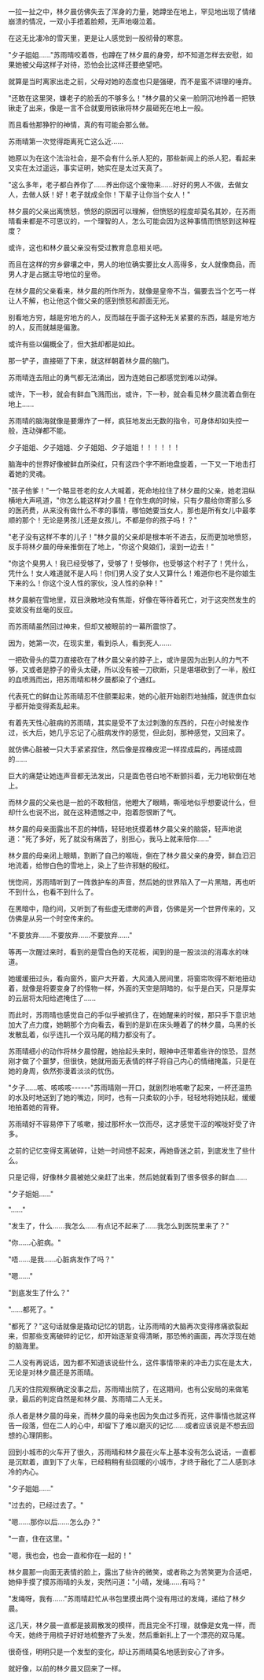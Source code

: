 <link rel="stylesheet" href="../../styles/text.css" />

一拉一扯之中，林夕晨仿佛失去了浑身的力量，她蹲坐在地上，罕见地出现了情绪崩溃的情况，一双小手捂着脸颊，无声地啜泣着。

在这无比凄冷的雪天里，更是让人感觉到一股彻骨的寒意。

"夕子姐姐......"苏雨晴咬着唇，也蹲在了林夕晨的身旁，却不知道怎样去安慰，如果她被父母这样子对待，恐怕会比这样还要绝望吧。

就算是当时离家出走之前，父母对她的态度也只是强硬，而不是蛮不讲理的唾弃。

"还敢在这里哭，嫌老子的脸丢的不够多么！"林夕晨的父亲一脸阴沉地拎着一把铁锹走了出来，像是一言不合就要用铁锹将林夕晨砸死在地上一般。

而且看他那狰狞的神情，真的有可能会那么做。

苏雨晴第一次觉得距离死亡这么近......

她原以为在这个法治社会，是不会有什么杀人犯的，那些新闻上的杀人犯，看起来又实在太过遥远，事实证明，她实在是太过天真了。

"这么多年，老子都白养你了......养出你这个废物来......好好的男人不做，去做女人，去做人妖！好！老子就成全你！下辈子让你当个女人！"

林夕晨的父亲出离愤怒，愤怒的原因可以理解，但愤怒的程度却莫名其妙，在苏雨晴看来都是不可思议的，一个理智的人，怎么可能会因为这种事情而愤怒到这种程度？

或许，这也和林夕晨父亲没有受过教育息息相关吧。

而且在这样的穷乡僻壤之中，男人的地位确实要比女人高得多，女人就像商品，而男人才是占据主导地位的皇帝。

在林夕晨的父亲看来，林夕晨的所作所为，就像是皇帝不当，偏要去当个乞丐一样让人不解，也让他这个做父亲的感到愤怒和颜面无光。

别看地方穷，越是穷地方的人，反而越在乎面子这种无关紧要的东西，越是穷地方的人，反而就越是偏激。

或许有些以偏概全了，但大抵却都是如此。

那一铲子，直接砸了下来，就这样朝着林夕晨的脑门。

苏雨晴连去阻止的勇气都无法涌出，因为连她自己都感觉到难以动弹。

或许，下一秒，就会有鲜血飞溅而出，或许，下一秒，就会看见林夕晨流着血倒在地上......

苏雨晴的脑海就像是要爆炸了一样，疯狂地发出无数的指令，可身体却如失控一般，连动弹都不能。

夕子姐姐、夕子姐姐、夕子姐姐、夕子姐姐！！！！！！

脑海中的世界好像被鲜血所染红，只有这四个字不断地盘旋着，一下又一下地击打着她的灵魂。

"孩子他爹！"一个略显苍老的女人大喊着，死命地拉住了林夕晨的父亲，她老泪纵横地大声吼道，"你怎么能这样对夕晨！在你生病的时候，只有夕晨给你寄那么多的医药费，从来没有做什么不孝的事情，哪怕她要当女人，那也是所有女儿中最孝顺的那个！无论是男孩儿还是女孩儿，不都是你的孩子吗！？"

"老子没有这样不孝的儿子！"林夕晨的父亲却是根本听不进去，反而更加地愤怒，反手将林夕晨的母亲推倒在了地上，"你这个臭娘们，滚到一边去！"

"你这个臭男人！我已经受够了，受够了！受够你，也受够这个村子了！凭什么，凭什么！女人难道就不是人吗！你们男人没了女人又算什么！难道你也不是你娘生下来的么！你这个没人性的家伙，没人性的杂种！"

林夕晨躺在雪地里，双目涣散地没有焦距，好像在等待着死亡，对于这突然发生的变故没有丝毫的反应。

而苏雨晴虽然回过神来，但却又被眼前的一幕所震惊了。

因为，她第一次，在现实里，看到杀人，看到死人......

一把砍骨头的菜刀直接砍在了林夕晨父亲的脖子上，或许是因为出到人的力气不够，又或者是脖子的骨头太硬，所以没有被一刀砍断，只是堪堪砍到了一半，殷红的血喷溅而出，把苏雨晴和林夕晨都染了个通红。

代表死亡的鲜血让苏雨晴忍不住颤栗起来，她的心脏开始剧烈地抽搐，就连供血似乎都开始变得紊乱起来。

有着先天性心脏病的苏雨晴，其实是受不了太过刺激的东西的，只在小时候发作过，长大后，她几乎忘记了心脏病发作的感觉，但此刻，那种感觉，又回来了。

就仿佛心脏被一只大手紧紧捏住，然后像是捏橡皮泥一样捏成扁的，再搓成圆的......

巨大的痛楚让她连声音都无法发出，只是面色苍白地不断颤抖着，无力地软倒在地上。

而林夕晨的父亲也是一脸的不敢相信，他瞪大了眼睛，嘶哑地似乎想要说什么，但却什么也说不出，就在这种遗憾之中，抱着怨恨断了气。

林夕晨的母亲面露出不忍的神情，轻轻地抚摸着林夕晨父亲的脑袋，轻声地说道："死了多好，死了就没有痛苦了，别担心，我马上就来陪你......"

林夕晨的母亲闭上眼睛，割断了自己的喉咙，倒在了林夕晨父亲的身旁，鲜血汩汩地流着，给惨白色的雪地上，染上了些许邪魅的殷红。

恍惚间，苏雨晴听到了一阵救护车的声音，然后她的世界陷入了一片黑暗，再也听不到什么，也看不到什么了。

在黑暗中，隐约间，又听到了有些虚无缥缈的声音，仿佛是另一个世界传来的，又仿佛是从另一个时空传来的。

"不要放弃......不要放弃......不要放弃......"

等再一次醒过来时，看到的是雪白色的天花板，闻到的是一股淡淡的消毒水的味道。

她缓缓扭过头，看向窗外，窗户大开着，大风涌入房间里，将窗帘吹得不断地扭动着，就像是将要变身了的怪物一样，外面的天空是阴暗的，似乎是白天，只是厚实的云层将太阳给遮掩住了......

而此时，苏雨晴也感觉自己的手似乎被抓住了，在她醒来的时候，那只手下意识地加大了点力度，她朝那个方向看去，看到的是趴在床头睡着了的林夕晨，乌黑的长发散乱着，似乎连扎一个双马尾的精力都没有了。

苏雨晴细小的动作将林夕晨惊醒，她抬起头来时，眼神中还带着些许的惊恐，显然刚才做了个噩梦，但很快，她就用面无表情的样子将自己内心的情绪掩盖，只是在她的身周，依然弥漫着淡淡的忧伤。

"夕子......咳、咳咳咳------"苏雨晴刚一开口，就剧烈地咳嗽了起来，一杯还温热的水及时地送到了她的嘴边，同时，也有一只柔软的小手，轻轻地将她扶起，缓缓地拍着她的背脊。

苏雨晴好不容易停下了咳嗽，接过那杯水一饮而尽，这才感觉干涩的喉咙好受了许多。

之前的记忆变得支离破碎，让她一时间想不起来，再她昏迷之前，到底发生了些什么。

只是记得，好像林夕晨被她父亲赶了出来，然后她就看到了很多很多的鲜血......

"夕子姐姐......"

"......"

"发生了，什么......我怎么......有点记不起来了......我怎么到医院里来了？"

"你......心脏病。"

"唔......是我......心脏病发作了吗？"

"嗯......"

"到底发生了什么？"

"......都死了。"

"都死了？"这句话就像是撬动记忆的钥匙，让苏雨晴的大脑再次变得疼痛欲裂起来，但那些支离破碎的记忆，却开始逐渐变得清晰，那恐怖的画面，再次浮现在她的脑海里。

二人没有再说话，因为都不知道该说些什么，这件事情带来的冲击力实在是太大，无论是对林夕晨还是苏雨晴。

几天的住院观察确定没事之后，苏雨晴出院了，在这期间，也有公安局的来做笔录，最后的判定自然是和林夕晨、苏雨晴二人无关。

杀人者是林夕晨的母亲，而林夕晨的母亲也因为失血过多而死，这件事情也就这样告一段落，但在二人的心中，却留下了难以磨灭的记忆......或者应该说是不想去回想的心理阴影。

回到小城市的火车开了很久，苏雨晴和林夕晨在火车上基本没有怎么说话，一直都是沉默着，直到下了火车，已经稍稍有些回暖的小城市，才终于融化了二人感到冰冷的内心。

"夕子姐姐......"

"过去的，已经过去了。"

"嗯......那你以后......怎么办？"

"一直，住在这里。"

"嗯，我也会，也会一直和你在一起的！"

林夕晨那一向面无表情的脸上，露出了些许的微笑，或者称之为苦笑更为合适吧，她伸手摸了摸苏雨晴的头发，突然问道："小晴，发绳......有吗？"

"发绳呀，我有......"苏雨晴赶忙从书包里摸出两个没有用过的发绳，递给了林夕晨。

这几天，林夕晨一直都是披肩散发的模样，而且完全不打理，就像是女鬼一样，而今天，她终于用梳子好好地梳整齐了头发，然后重新扎上了一个漂亮的双马尾。

很奇怪，明明只是一个发型的变化，却让苏雨晴莫名地感到安心了许多。

就好像，以前的林夕晨又回来了一样。
